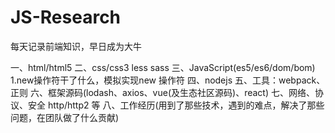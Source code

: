 # JS-Research
每天记录前端知识，早日成为大牛


一、html/html5 
二、css/css3 less sass
三、JavaScript(es5/es6/dom/bom)
1.new操作符干了什么，模拟实现new 操作符
四、nodejs
五、工具：webpack、正则
六、框架源码(lodash、axios、vue(及生态社区源码)、react)
七、网络、协议、安全 http/http2 等
八、工作经历(用到了那些技术，遇到的难点，解决了那些问题，在团队做了什么贡献)
